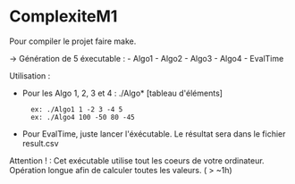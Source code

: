 # ComplexiteM1

Pour compiler le projet faire make.

-> Génération de 5 éxecutable :
	- Algo1
	- Algo2
	- Algo3
	- Algo4
	- EvalTime

Utilisation :

- Pour les Algo 1, 2, 3 et 4 :
	./Algo* [tableau d'éléments]
		
		ex: ./Algo1 1 -2 3 -4 5 
		ex: ./Algo4 100 -50 80 -45  

- Pour EvalTime, juste lancer l'éxécutable.
Le résultat sera dans le fichier result.csv

Attention ! :
	Cet exécutable utilise tout les coeurs de votre ordinateur.
	Opération longue afin de calculer toutes les valeurs. ( > ~1h)